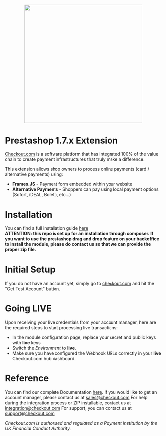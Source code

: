 <p align="center"><img src="https://www.checkout.com/static/img/logos/cko/logos/checkout.svg" width="380"></p>

# Prestashop 1.7.x Extension

[Checkout.com](https://www.checkout.com "Checkout.com") is a software platform that has integrated 100% of the value chain to create payment infrastructures that truly make a difference.

This extension allows shop owners to process online payments (card / alternative payments) using:
  - **Frames.JS** - Payment form embedded within your website
  - **Alternative Payments** - Shoppers can pay using local payment options (Sofort, iDEAL, Boleto, etc...)

# Installation
You can find a full installation guide [here](https://github.com/checkout/checkout-prestashop1.7-plugin/wiki/Installation)
<br/><strong>ATTENTION: this repo is set up for an installation through composer. If you want to use the prestashop drag and drop feature on your backoffice to install the module, please do contact us so that we can provide the proper zip file.</strong>

# Initial Setup
If you do not have an account yet, simply go to [checkout.com](https://checkout.com/) and hit the "Get Test Account" button.

# Going LIVE

Upon receiving your live credentials from your account manager, here are the required steps to start processing live transactions:

- In the module configuration page, replace your secret and public keys with **live** keys
- Switch the _Environment_ to **live**.
- Make sure you have configured the Webhook URLs correctly in your **live** Checkout.com hub dashboard.


# Reference

You can find our complete Documentation [here](http://docs.checkout.com/).
If you would like to get an account manager, please contact us at sales@checkout.com
For help during the integration process or ZIP installable, contact us at integration@checkout.com
For support, you can contact us at support@checkout.com

_Checkout.com is authorised and regulated as a Payment institution by the UK Financial Conduct Authority._

